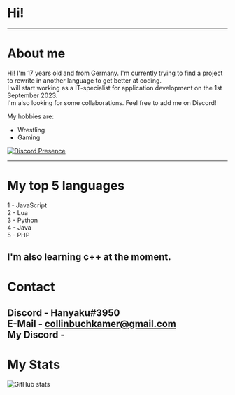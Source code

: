 # Hi!
---
# About me
Hi! I'm 17 years old and from Germany. I'm currently trying to find a project to rewrite in another language to get better at coding.<br />
I will start working as a IT-specialist for application development on the 1st September 2023.<br />
I'm also looking for some collaborations. Feel free to add me on Discord!<br />

My hobbies are:
- Wrestling
- Gaming

[![Discord Presence](https://lanyard.cnrad.dev/api/219191061199847424
                            )](https://discord.com/users/219191061199847424)

---
# My top 5 languages
1 - JavaScript<br />
2 - Lua<br />
3 - Python<br />
4 - Java<br />
5 - PHP

I'm also learning c++ at the moment.
---
# Contact
Discord - Hanyaku#3950<br />
E-Mail - collinbuchkamer@gmail.com<br />
My Discord - <Coming soon>
---
# My Stats
![GitHub stats](https://github-readme-stats.vercel.app/api?username=Hanyaku-Chan&show_icons=true&theme=tokyonight)
